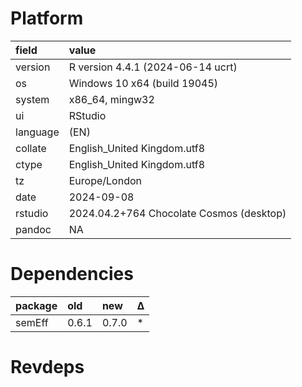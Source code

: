 # Platform

|field    |value                                    |
|:--------|:----------------------------------------|
|version  |R version 4.4.1 (2024-06-14 ucrt)        |
|os       |Windows 10 x64 (build 19045)             |
|system   |x86_64, mingw32                          |
|ui       |RStudio                                  |
|language |(EN)                                     |
|collate  |English_United Kingdom.utf8              |
|ctype    |English_United Kingdom.utf8              |
|tz       |Europe/London                            |
|date     |2024-09-08                               |
|rstudio  |2024.04.2+764 Chocolate Cosmos (desktop) |
|pandoc   |NA                                       |

# Dependencies

|package |old   |new   |Δ  |
|:-------|:-----|:-----|:--|
|semEff  |0.6.1 |0.7.0 |*  |

# Revdeps

